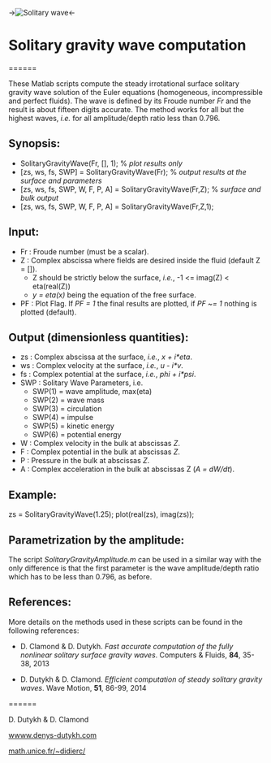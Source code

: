 ->![Solitary wave](http://www.mathworks.fr/matlabcentral/fileexchange/screenshots/8209/original.jpg)<-

# Solitary gravity wave computation
======

These Matlab scripts compute the steady irrotational surface solitary gravity wave solution of the Euler equations (homogeneous, incompressible and perfect fluids). The wave is defined by its Froude number *Fr* and the result is about fifteen digits accurate. The method works for all but the highest waves, *i.e.* for all amplitude/depth ratio less than 0.796.

## Synopsis:

* SolitaryGravityWave(Fr, [], 1); % *plot results only*
* [zs, ws, fs, SWP] = SolitaryGravityWave(Fr); % *output results at the surface and parameters*
* [zs, ws, fs, SWP, W, F, P, A] = SolitaryGravityWave(Fr,Z); % *surface and bulk output*
* [zs, ws, fs, SWP, W, F, P, A] = SolitaryGravityWave(Fr,Z,1);

## Input: 
* Fr : Froude number (must be a scalar). 
* Z : Complex abscissa where fields are desired inside the fluid (default Z = []). 
  + Z should be strictly below the surface, *i.e.*, -1 <= imag(Z) < eta(real(Z)) 
  + *y = eta(x)* being the equation of the free surface. 
* PF : Plot Flag. If *PF = 1* the final results are plotted, if *PF ~= 1* nothing is plotted (default).

## Output (dimensionless quantities): 
* zs  : Complex abscissa at the surface, *i.e.*, *x + i\*eta*. 
* ws  : Complex velocity at the surface, *i.e.*, *u - i\*v*. 
* fs  : Complex potential at the surface, *i.e.*, *phi + i\*psi*. 
* SWP : Solitary Wave Parameters, i.e. 
  + SWP(1) = wave amplitude, max(eta) 
  + SWP(2) = wave mass 
  + SWP(3) = circulation 
  + SWP(4) = impulse 
  + SWP(5) = kinetic energy 
  + SWP(6) = potential energy 
* W : Complex velocity in the bulk at abscissas *Z*.
* F : Complex potential in the bulk at abscissas *Z*.
* P : Pressure in the bulk at abscissas *Z*.
* A : Complex acceleration in the bulk at abscissas Z (*A = dW/dt*).

## Example: 
zs = SolitaryGravityWave(1.25);
plot(real(zs), imag(zs));

## Parametrization by the amplitude:

The script *SolitaryGravityAmplitude.m* can be used in a similar way with the only difference is that the first parameter is the wave amplitude/depth ratio which has to be less than 0.796, as before.

## References:

More details on the methods used in these scripts can be found in the following references:

* D. Clamond & D. Dutykh. *Fast accurate computation of the fully nonlinear solitary surface gravity waves*. Computers & Fluids, **84**, 35-38, 2013

* D. Dutykh & D. Clamond. *Efficient computation of steady solitary gravity waves*. Wave Motion, **51**, 86-99, 2014

======

D. Dutykh & D. Clamond

[wwww.denys-dutykh.com](http://www.denys-dutykh.com/)

[math.unice.fr/~didierc/](http://math.unice.fr/~didierc/)
